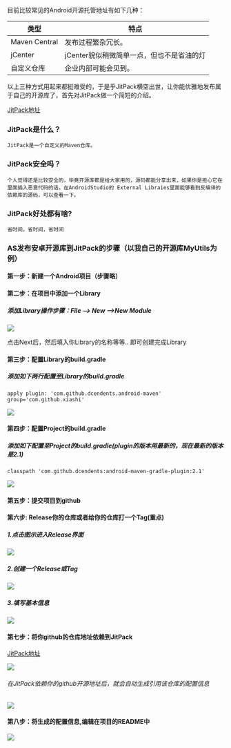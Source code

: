目前比较常见的Android开源托管地址有如下几种：


|类型|	特点|
|--|--|
|Maven Central|	发布过程繁杂冗长。|
|jCenter	|jCenter貌似稍微简单一点，但也不是省油的灯|
|自定义仓库	|企业内部可能会见到。|

以上三种方式用起来都挺难受的，于是乎JitPack横空出世，让你能优雅地发布属于自己的开源库了，首先对JitPack做一个简短的介绍。

[JitPack地址](https://jitpack.io/)

### JitPack是什么？
```
JitPack是一个自定义的Maven仓库。

```

### JitPack安全吗？
```
个人觉得还是比较安全的，毕竟开源库都是给大家用的，源码都能分享出来，如果你是担心它在里面插入恶意代码的话，在AndroidStudio的 External Libraies里面能够看到反编译的依赖库的源码，可以查看一下。

```

### JitPack好处都有啥?
```
省时间，省时间，省时间

```

### AS发布安卓开源库到JitPack的步骤（以我自己的开源库MyUtils为例）
#### 第一步：新建一个Android项目（步骤略）
#### 第二步：在项目中添加一个Library

##### 添加Library操作步骤：File --> New -->New Module   
![](https://raw.githubusercontent.com/xiashi/my-photo-gallery/master/Android_jar/step1.png)

点击Next后，然后填入你Library的名称等等..  即可创建完成Library

#### 第三步：配置Library的build.gradle
##### 添加如下两行配置至Library的build.gradle
    
    apply plugin: 'com.github.dcendents.android-maven'
    group='com.github.xiashi'

![](https://raw.githubusercontent.com/xiashi/my-photo-gallery/master/Android_jar/step3.png)

#### 第四步：配置Project的build.gradle

##### 添加如下配置至Project的build.gradle(plugin的版本用最新的，现在最新的版本是2.1)

    classpath 'com.github.dcendents:android-maven-gradle-plugin:2.1'
    

![](https://raw.githubusercontent.com/xiashi/my-photo-gallery/master/Android_jar/step2.png)

#### 第五步：提交项目到github

#### 第六步: Release你的仓库或者给你的仓库打一个Tag(重点)
##### 1.点击图示进入Release界面
![](https://raw.githubusercontent.com/xiashi/my-photo-gallery/master/Android_jar/step4.png)


##### 2.创建一个Release或Tag
![](https://raw.githubusercontent.com/xiashi/my-photo-gallery/master/Android_jar/step5.png)
##### 3.填写基本信息
![](https://raw.githubusercontent.com/xiashi/my-photo-gallery/master/Android_jar/step6.png)

#### 第七步：将你github的仓库地址依赖到JitPack
[JitPack地址](https://jitpack.io/)

![](https://raw.githubusercontent.com/xiashi/my-photo-gallery/master/Android_jar/step7.png)

###### 在JitPack依赖你的github开源地址后，就会自动生成引用该仓库的配置信息

![](https://raw.githubusercontent.com/xiashi/my-photo-gallery/master/Android_jar/step8.png)

#### 第八步：将生成的配置信息,编辑在项目的README中

![](https://raw.githubusercontent.com/xiashi/my-photo-gallery/master/Android_jar/step9.png)